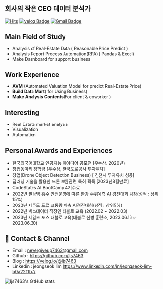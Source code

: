 ## 회사의 작은 CEO 데이터 분석가
[![Hits](https://hits.seeyoufarm.com/api/count/incr/badge.svg?url=https%3A%2F%2Fgithub.com%2Fljs7463&count_bg=%23DD727D&title_bg=%23CD3939&icon=&icon_color=%23CF9494&title=visit&edge_flat=false)](https://hits.seeyoufarm.com) [![velog Badge](http://img.shields.io/badge/-Study%20blog-black?style=flat-square&logo=velog.io&link=https://velog.io/@ljs7463)](https://velog.io/@ljs7463) [![Gmail Badge](https://img.shields.io/badge/Gmail-D14836?style=flat&logo=Gmail&logoColor=white)](mailto:nevergiveup7463@gmail.com)

## Main Field of Study
- Analysis of Real-Estate Data ( Reasonable Price Predict )
- Analysis Report Process Automation(RPA) ( Pandas & Excel)
- Make Dashboard for support business

## Work Experience
- **AVM** (Automated Valuation Model for predict Real-Estate Price)
- **Build Data Mart**( for Using Business)
- **Make Analysis Contents**(For client & coworker )
## Interesting
- Real Estate market analysis
- Visualization
- Automation

## Personal Awards and Experiences
- 한국외국어대학교 인공지능 아이디어 공모전 [우수상, 2020년)
- 창업동아리 장학금 [우수상, 한국도로공사 투자유치]
- 창업(Drone Object Detection Business) [ 김천시 투자유치 성공]
- 딥러닝 기술을 활용한 드론 보완관련 특허 획득 [2023년8월만료]
- CodeStates AI BootCamp 4기수료
- 2022년 팔당댐 홍수 안전운영에 따른 한강 수위예측 AI 경진대회 팀장(성적 : 상위 15%)
- 2022년 제주도 도로 교통량 예측 AI경진대회(성적 : 상위5%)
- 2022년 빅스데이터 직장인 태블로 교육 (2022.02 ~ 2022.03)
- 2023년 세일즈 포스 태블로 교육(태블로 신병 훈련소, 2023.06.16 ~ 2023.06.30)

## 💼 Contact & Channel 

 - Email : nevergiveup7463@gmail.com 
 - Github : https://github.com/ljs7463
 - Blog : https://velog.io/@ljs7463
 - Linkedin : jeongseok lim <https://www.linkedin.com/in/jeongseok-lim-b0a2211b7/>




![ljs7463's GitHub stats](https://github-readme-stats.vercel.app/api?username=ljs7463&show_icons=true&theme=radical)

